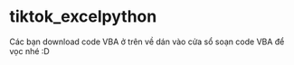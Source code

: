 # tiktok_excelpython
Các bạn download code VBA ở trên về dán vào cửa sổ soạn code VBA để vọc nhé :D
